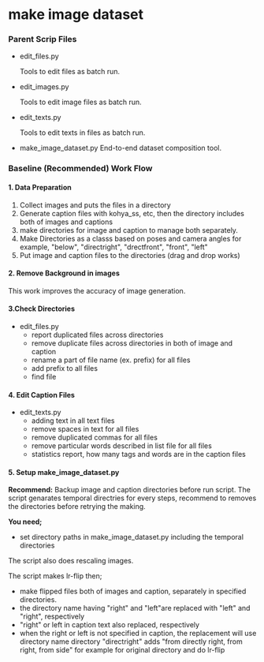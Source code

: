 # make image dataset

### Parent Scrip Files

- edit_files.py

  Tools to edit files as batch run.

- edit_images.py

  Tools to edit image files as batch run.

- edit_texts.py

  Tools to edit texts in files as batch run.

- make_image_dataset.py
   End-to-end dataset composition tool.

### Baseline (Recommended) Work Flow

#### 1. Data Preparation

1. Collect images and puts the files in a directory
2. Generate caption files with kohya_ss, etc, then the directory includes both of images and captions
3. make directories for image and caption to manage both separately.
4. Make Directories as a classs based on poses and camera angles
   for example, "below", "directright", "drectfront", "front", "left"
5. Put image and caption files to the directories (drag and drop works)


#### 2. Remove Background in images

This work improves the accuracy of image generation.

#### 3.Check Directories
- edit_files.py
  - report duplicated files across directories
  - remove duplicate files across directories in both of image and caption
  - rename a part of file name (ex. prefix) for all files
  - add prefix to all files
  - find file


#### 4. Edit Caption Files

- edit_texts.py
    - adding text in all text files
    - remove spaces in text for all files
    - remove duplicated commas for all files
    - remove particular words described in list file for all files
    - statistics report, how many tags and words are in the caption files

#### 5. Setup make_image_dataset.py

**Recommend:** Backup image and caption directories before run script.
The script genarates temporal directries for every steps, recommend to removes the directories before retrying the making.


**You need;**
- set directory paths in make_image_dataset.py including the temporal directories

The script also does rescaling images.

The script makes lr-flip then;
- make flipped files both of images and caption, separately in specified directories.
- the directory name having "right" and "left"are replaced with "left" and "right", respectively
- "right" or left in caption text also replaced, respectively
- when the right or left is not specified in caption, the replacement will use directory name directory "directright" adds "from directly right, from right, from side" for example for original directory and do lr-flip
